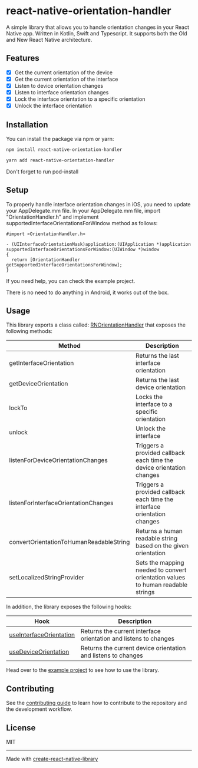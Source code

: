 # react-native-orientation-handler

A simple library that allows you to handle orientation changes in your React Native app.
Written in Kotlin, Swift and Typescript. It supports both the Old and New React Native architecture.

## Features

- [x] Get the current orientation of the device
- [x] Get the current orientation of the interface
- [x] Listen to device orientation changes
- [x] Listen to interface orientation changes
- [x] Lock the interface orientation to a specific orientation
- [x] Unlock the interface orientation

## Installation

You can install the package via npm or yarn:

```sh
npm install react-native-orientation-handler
```
```sh
yarn add react-native-orientation-handler
```

Don't forget to run pod-install

## Setup

To properly handle interface orientation changes in iOS, you need to update your AppDelegate.mm file.
In your AppDelegate.mm file, import "OrientationHandler.h" and implement supportedInterfaceOrientationsForWindow method as follows:

```objc
#import <OrientationHandler.h>

- (UIInterfaceOrientationMask)application:(UIApplication *)application supportedInterfaceOrientationsForWindow:(UIWindow *)window
{
  return [OrientationHandler getSupportedInterfaceOrientationsForWindow];
}
```

If you need help, you can check the example project.

There is no need to do anything in Android, it works out of the box.

## Usage

This library exports a class called: [RNOrientationHandler](https://github.com/gladiuscode/react-native-orientation-handler/blob/main/src/RNOrientationHandler.ts) that exposes the following methods:

| Method                                  | Description                                                                     |
|-----------------------------------------|---------------------------------------------------------------------------------|
| getInterfaceOrientation                 | Returns the last interface orientation                                          |
| getDeviceOrientation                    | Returns the last device orientation                                             |
| lockTo                                  | Locks the interface to a specific orientation                                   |
| unlock                                  | Unlock the interface                                                            |
| listenForDeviceOrientationChanges       | Triggers a provided callback each time the device orientation changes           |
| listenForInterfaceOrientationChanges    | Triggers a provided callback each time the interface orientation changes        |
| convertOrientationToHumanReadableString | Returns a human readable string based on the given orientation                  |
| setLocalizedStringProvider              | Sets the mapping needed to convert orientation values to human readable strings |

In addition, the library exposes the following hooks:

| Hook                                                                                                                                           | Description                                                      |
|------------------------------------------------------------------------------------------------------------------------------------------------|------------------------------------------------------------------|
| [useInterfaceOrientation](https://github.com/gladiuscode/react-native-orientation-handler/blob/main/src/hooks/useInterfaceOrientation.hook.ts) | Returns the current interface orientation and listens to changes |
| [useDeviceOrientation](https://github.com/gladiuscode/react-native-orientation-handler/blob/main/src/hooks/useDeviceOrientation.hook.ts)       | Returns the current device orientation and listens to changes    |

Head over to the [example project](example) to see how to use the library.

## Contributing

See the [contributing guide](CONTRIBUTING.md) to learn how to contribute to the repository and the development workflow.

## License

MIT

---

Made with [create-react-native-library](https://github.com/callstack/react-native-builder-bob)
